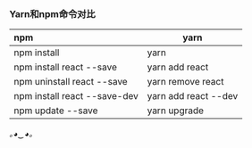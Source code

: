 ### Yarn和npm命令对比

| npm                          | yarn                 |
| :--------------------------- | -------------------- |
| npm install                  | yarn                 |
| npm install react --save     | yarn add react       |
| npm uninstall react --save   | yarn remove react    |
| npm install react --save-dev | yarn add react --dev |
| npm update --save            | yarn upgrade         |



*｡◕‿◕｡*


